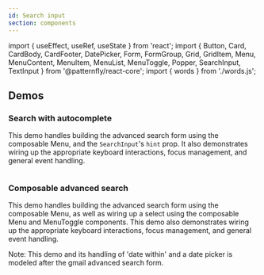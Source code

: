 ```yaml
---
id: Search input
section: components
---
```

import { useEffect, useRef, useState } from 'react';
import {
Button,
Card,
CardBody,
CardFooter,
DatePicker,
Form,
FormGroup,
Grid,
GridItem,
Menu,
MenuContent,
MenuItem,
MenuList,
MenuToggle,
Popper,
SearchInput,
TextInput
} from '@patternfly/react-core';
import { words } from './words.js';

## Demos

### Search with autocomplete

This demo handles building the advanced search form using the composable Menu, and the `SearchInput`'s `hint` prop.
It also demonstrates wiring up the appropriate keyboard interactions, focus management, and general event handling.

```ts file="examples/SearchInputAutocomplete.tsx"

```

### Composable advanced search

This demo handles building the advanced search form using the composable Menu, as well as wiring up a
select using the composable Menu and MenuToggle components. This demo also demonstrates wiring up the appropriate
keyboard interactions, focus management, and general event handling.

Note: This demo and its handling of 'date within' and a date picker is modeled after the gmail advanced search form.

```ts file="examples/SearchInputAdvancedComposable.tsx"

```
